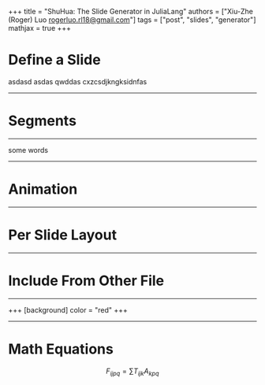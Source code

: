 +++
title = "ShuHua: The Slide Generator in JuliaLang"
authors = ["Xiu-Zhe (Roger) Luo <rogerluo.rl18@gmail.com>"]
tags = ["post", "slides", "generator"]
mathjax = true
+++

# Define a Slide

asdasd asdas qwddas  cxzcsdjkngksidnfas

---

# Segments

---

some words

---

# Animation

---

# Per Slide Layout

---

# Include From Other File

---
+++
[background]
color = "red"
+++

---

# Math Equations

```math
F_{ijpq} = \sum T_{ijk}A_{kpq}
```
